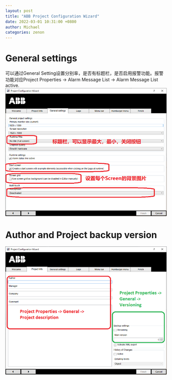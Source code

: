 ```yaml
---
layout: post
title: "ABB Project Configuration Wizard"
date: 2022-03-01 10:31:00 +0800
author: Michael
categories: zenon
---
```


# General settings  
可以通过General Setting设置分别率，是否有标题栏，是否启用报警功能。报警功能对应Project Properties -> Alarm Message List -> Alarm Message List active.  
![日志文件夹](/assets/zenon/ABBProjectWizardGeneral.png) 

# Author and Project backup version
![日志文件夹](/assets/zenon/ProjectDescription.png) 


